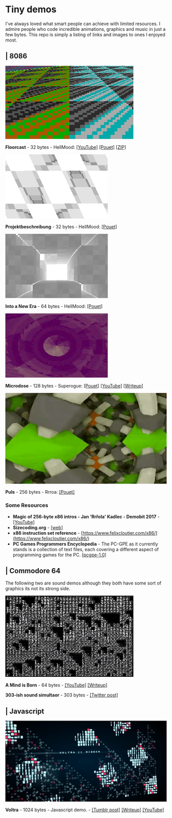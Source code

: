 # Tiny demos

I've always loved what smart people can achieve with limited resources. I admire people who code incredible animations, graphics and music in just a few bytes. This repo is simply a listing of links and images to ones I enjoyed most.

## | 8086

![Floorcast](imgs/floorcast-screenshot.jpg)

**Floorcast** - 32 bytes - HellMood: [[YouTube]](https://www.youtube.com/watch?v=t-l3BQVJnMU) [[Pouet]](https://www.pouet.net/prod.php?which=77774) [[ZIP]](files/floorcast32.zip)

![Projektbeschreibung](imgs/Projektbeschreibung.gif)

**Projektbeschreibung** - 32 bytes - HellMood: [[Pouet]](https://www.pouet.net/prod.php?which=76788)

![Into a New Era](imgs/Intoanew.gif)

**Into a New Era** - 64 bytes - HellMood: [[Pouet]](https://www.pouet.net/prod.php?which=78044)

![Microdose](imgs/microdose.gif)

**Microdose** - 128 bytes - Superogue: [[Pouet]](https://www.pouet.net/prod.php?which=85677) [[YouTube]](https://www.youtube.com/watch?v=-DOqPEBhYxg) [[Writeup]](https://marquee.revival-studios.com/blog/blog_microdose.html)

![Puls](imgs/puls.gif)

**Puls** - 256 bytes - Rrroa: [[Pouet]](https://www.pouet.net/prod.php?which=53816)

### Some Resources

- **Magic of 256-byte x86 intros - Jan 'Rrřola' Kadlec - Demobit 2017** - [[YouTube]](https://www.youtube.com/watch?v=WbWYBE9vjdk)
- **Sizecoding.org** - [[web]](http://sizecoding.org/)
- **x86 instruction set reference** - [https://www.felixcloutier.com/x86/](https://www.felixcloutier.com/x86/)
- **PC Games Programmers Encyclopedia** - The PC-GPE as it currently stands is a collection of text
files, each covering a different aspect of programming games for the PC. [[pcgpe-1.0]](http://www.gamers.org/dEngine/rsc/pcgpe-1.0/)


## | Commodore 64

The following two are sound demos although they both have some sort of graphics its not its strong side.

![A Mind is Born](imgs/amindisborn.png?1)

**A Mind is Born** - 64 bytes - [[YouTube]](https://youtu.be/sWblpsLZ-O8) [[Writeup]](https://linusakesson.net/scene/a-mind-is-born/)

**303-ish sound simultaor** - 303 bytes - [[Twitter post]](https://twitter.com/4mat_scenemusic/status/1234985010588839936)

## | Javascript

![Voltra](imgs/voltra.gif)

**Voltra** - 1024 bytes - Javascript demo. - [[Tumblr post]](https://text-mode.tumblr.com/post/169623546473/voltra-an-audiovisual-treat-in-1-kilobyte-of) [[Writeup]](http://www.p01.org/VOLTRA/) [[YouTube]](https://www.youtube.com/watch?v=WHCpVs-0maU)
